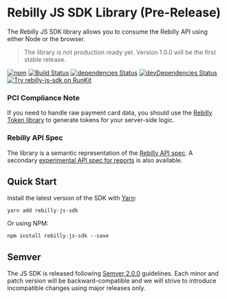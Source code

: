 # Rebilly JS SDK Library (Pre-Release)
The Rebilly JS SDK library allows you to consume the Rebilly API using either Node or the browser.

> The library is not production ready yet. Version 1.0.0 will be the first stable release.

[![npm](https://img.shields.io/npm/v/rebilly-js-sdk.svg)](https://www.npmjs.com/package/rebilly-js-sdk)
[![Build Status](https://travis-ci.org/Rebilly/rebilly-js-sdk.svg?branch=master)](https://travis-ci.org/Rebilly/rebilly-js-sdk)
[![dependencies Status](https://david-dm.org/Rebilly/rebilly-js-sdk/status.svg)](https://david-dm.org/Rebilly/rebilly-js-sdk)
[![devDependencies Status](https://david-dm.org/Rebilly/rebilly-js-sdk/dev-status.svg)](https://david-dm.org/Rebilly/rebilly-js-sdk?type=dev)
[![Try rebilly-js-sdk on RunKit](https://badge.runkitcdn.com/rebilly-js-sdk.svg)](https://npm.runkit.com/rebilly-js-sdk)

### PCI Compliance Note
If you need to handle raw payment card data, you should use the [Rebilly Token library](https://my.rebilly.com/api/jsdoc/) to generate tokens for your server-side logic.

### Rebilly API Spec
The library is a semantic representation of the [Rebilly API spec](https://rebilly.github.io/RebillyAPI/). A secondary [experimental API spec for reports](https://rebilly.github.io/RebillyReportsAPI/) is also available.

## Quick Start

Install the latest version of the SDK with [Yarn](https://yarnpkg.com/en/):
```
yarn add rebilly-js-sdk
```

Or using NPM:
```
npm install rebilly-js-sdk --save
```

## Semver
The JS SDK is released following [Semver 2.0.0](http://semver.org/) guidelines. Each minor and patch version will be backward-compatible and we will strive to introduce incompatible changes using major releases only.
